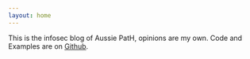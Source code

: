 ```yaml
---
layout: home
---
```


This is the infosec blog of Aussie PatH, opinions are my own. Code and Examples are on [Github](https://github.com/pathtofile).
